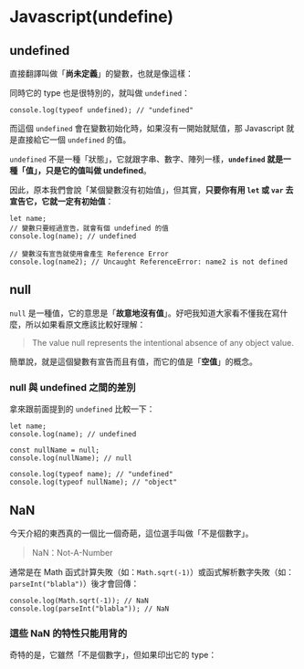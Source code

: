 # Javascript(undefine)

## undefined

直接翻譯叫做「**尚未定義**」的變數，也就是像這樣：

同時它的 type 也是很特別的，就叫做 `undefined`：

```javascript=
console.log(typeof undefined); // "undefined"
```

而這個 `undefined` 會在變數初始化時，如果沒有一開始就賦值，那 Javascript 就是直接給它一個 `undefined` 的值。

`undefined` 不是一種「狀態」，它就跟字串、數字、陣列一樣，**`undefined` 就是一種「值」，只是它的值叫做 undefined**。

因此，原本我們會說「某個變數沒有初始值」，但其實，**只要你有用 `let` 或 `var` 去宣告它，它就一定有初始值**：

```javascript=
let name;
// 變數只要經過宣告，就會有個 undefined 的值
console.log(name); // undefined

// 變數沒有宣告就使用會產生 Reference Error
console.log(name2); // Uncaught ReferenceError: name2 is not defined
```

## null

`null` 是一種值，它的意思是「**故意地沒有值**」。好吧我知道大家看不懂我在寫什麼，所以如果看原文應該比較好理解：

> The value null represents the intentional absence of any object value.

簡單說，就是這個變數有宣告而且有值，而它的值是「**空值**」的概念。

### null 與 undefined 之間的差別

拿來跟前面提到的 `undefined` 比較一下：

```javascript=
let name;
console.log(name); // undefined

const nullName = null;
console.log(nullName); // null

console.log(typeof name); // "undefined"
console.log(typeof nullName); // "object"
```

## NaN

今天介紹的東西真的一個比一個奇葩，這位選手叫做「不是個數字」。

> NaN：Not-A-Number

通常是在 Math 函式計算失敗（如：`Math.sqrt(-1)`）或函式解析數字失敗（如：`parseInt("blabla")`）後才會回傳：

```javascript=
console.log(Math.sqrt(-1)); // NaN
console.log(parseInt("blabla")); // NaN
```

### 這些 NaN 的特性只能用背的

奇特的是，它雖然「不是個數字」，但如果印出它的 type：